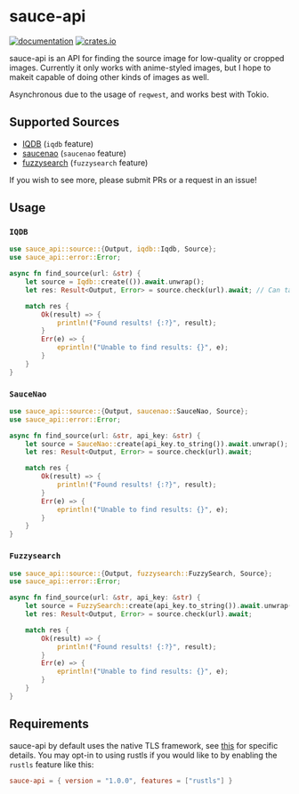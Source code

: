 # sauce-api

[![documentation](https://docs.rs/sauce-api/badge.svg)](https://docs.rs/sauce-api) [![crates.io](https://img.shields.io/crates/v/sauce-api)](https://crates.io/crates/sauce-api)

sauce-api is an API for finding the source image for low-quality or cropped images.
Currently it only works with anime-styled images, but I hope to makeit capable of doing other kinds of images as well.

Asynchronous due to the usage of `reqwest`, and works best with Tokio.

## Supported Sources

- [IQDB](https://iqdb.org) (`iqdb` feature)
- [saucenao](https://saucenao.com) (`saucenao` feature)
- [fuzzysearch](https://fuzzysearch.net) (`fuzzysearch` feature)

If you wish to see more, please submit PRs or a request in an issue!

## Usage

### `IQDB`

```rust
use sauce_api::source::{Output, iqdb::Iqdb, Source};
use sauce_api::error::Error;

async fn find_source(url: &str) {
    let source = Iqdb::create(()).await.unwrap();
    let res: Result<Output, Error> = source.check(url).await; // Can take some time as IQDB is a bit slow.

    match res {
        Ok(result) => {
            println!("Found results! {:?}", result);
        }
        Err(e) => {
            eprintln!("Unable to find results: {}", e);
        }
    }
}
```

### `SauceNao`

```rust
use sauce_api::source::{Output, saucenao::SauceNao, Source};
use sauce_api::error::Error;

async fn find_source(url: &str, api_key: &str) {
    let source = SauceNao::create(api_key.to_string()).await.unwrap();
    let res: Result<Output, Error> = source.check(url).await;

    match res {
        Ok(result) => {
            println!("Found results! {:?}", result);
        }
        Err(e) => {
            eprintln!("Unable to find results: {}", e);
        }
    }
}
```


### `Fuzzysearch`

```rust
use sauce_api::source::{Output, fuzzysearch::FuzzySearch, Source};
use sauce_api::error::Error;

async fn find_source(url: &str, api_key: &str) {
    let source = FuzzySearch::create(api_key.to_string()).await.unwrap();
    let res: Result<Output, Error> = source.check(url).await;

    match res {
        Ok(result) => {
            println!("Found results! {:?}", result);
        }
        Err(e) => {
            eprintln!("Unable to find results: {}", e);
        }
    }
}
```

## Requirements

sauce-api by default uses the native TLS framework, see [this](https://github.com/seanmonstar/reqwest#requirements) for specific details.
You may opt-in to using rustls if you would like to by enabling the `rustls` feature like this:

```toml
sauce-api = { version = "1.0.0", features = ["rustls"] }
```
